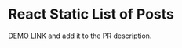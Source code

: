 # React Static List of Posts

[DEMO LINK](https://olena-yanovska.github.io/react_static-list-of-posts/) and add it to the PR description.
